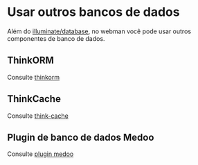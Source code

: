 # Usar outros bancos de dados
Além do [illuminate/database](https://github.com/illuminate/database), no webman você pode usar outros componentes de banco de dados.

## ThinkORM
Consulte [thinkorm](thinkorm.md)

## ThinkCache
Consulte [think-cache](thinkcache.md)

## Plugin de banco de dados Medoo
Consulte [plugin medoo](https://www.workerman.net/plugin/29)

